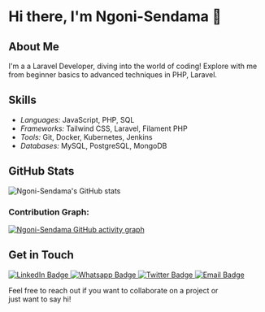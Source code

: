 
<!--
**Ngoni-Sendama/Ngoni-Sendama** is a ✨ _special_ ✨ repository because its `README.md` (this file) appears on your GitHub profile.

Here are some ideas to get you started:

- 🔭 I’m currently working on ...
- 🌱 I’m currently learning ...
- 👯 I’m looking to collaborate on ...
- 🤔 I’m looking for help with ...
- 💬 Ask me about ...
- 📫 How to reach me: ...
- 😄 Pronouns: ...
- ⚡ Fun fact: ...
-->
# Hi there, I'm Ngoni-Sendama 👋

## About Me
I'm a a Laravel Developer, diving into the world of coding! Explore with me from beginner basics to advanced techniques in PHP, Laravel.

## Skills
- *Languages:* JavaScript, PHP, SQL
- *Frameworks:* Tailwind CSS, Laravel, Filament PHP
- *Tools:* Git, Docker, Kubernetes, Jenkins
- *Databases:* MySQL, PostgreSQL, MongoDB
<!--
## Projects
### [Project Name](https://github.com/Ngoni-Sendama/project-name)
A brief description of what the project does and its main features.

### [Another Project](https://github.com/Ngoni-Sendama/another-project)
A brief description of what the project does and its main features.
-->
## GitHub Stats
![Ngoni-Sendama's GitHub stats](https://github-readme-stats.vercel.app/api?username=Ngoni-Sendama&show_icons=true&theme=radical)

### Contribution Graph:
[![Ngoni-Sendama GitHub activity graph](https://github-readme-activity-graph.vercel.app/graph?username=Ngoni-Sendama)](https://github.com/Ngoni-Sendama/github-readme-activity-graph)
 

## Get in Touch

<div id="badges">
  <a href="https://www.linkedin.com/in/ngonidzashe-sendama-641b38234/">
  <img src="https://img.shields.io/badge/LinkedIn-blue?style=for-the-badge&logo=linkedin&logoColor=white" alt="LinkedIn Badge"/>
   </a>
  <a href="https://wa.me/918264609578">                                                                    
  <img src="https://img.shields.io/badge/whatsapp-Green?style=for-the-badge&logo=whatsapp&logoColor=white" alt="Whatsapp Badge"/>
  </a>
 <a href="https://twitter.com/CodeWithNgoni">
  <img src="https://img.shields.io/badge/Twitter-white?style=for-the-badge&logo=x&logoColor=black" alt="Twitter Badge"/>
 </a>
  <a href="mailto:ngonidzashesendama@gmail.com">
<img src="https://img.shields.io/badge/Gmail-white?style=for-the-badge&logo=gmail&logoColor=black" alt="Email Badge"/>

 </a>
 
</div>


Feel free to reach out if you want to collaborate on a project or just want to say hi!
